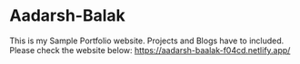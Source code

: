 # Aadarsh-Balak
This is my Sample Portfolio website. Projects and Blogs have to included. Please check the website below:
https://aadarsh-baalak-f04cd.netlify.app/

